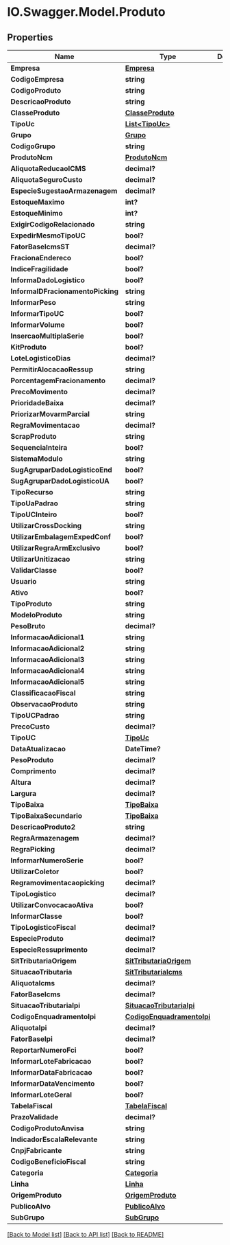 # IO.Swagger.Model.Produto
## Properties

Name | Type | Description | Notes
------------ | ------------- | ------------- | -------------
**Empresa** | [**Empresa**](Empresa.md) |  | [optional] 
**CodigoEmpresa** | **string** |  | [optional] 
**CodigoProduto** | **string** |  | [optional] 
**DescricaoProduto** | **string** |  | [optional] 
**ClasseProduto** | [**ClasseProduto**](ClasseProduto.md) |  | [optional] 
**TipoUc** | [**List&lt;TipoUc&gt;**](TipoUc.md) |  | [optional] 
**Grupo** | [**Grupo**](Grupo.md) |  | [optional] 
**CodigoGrupo** | **string** |  | [optional] 
**ProdutoNcm** | [**ProdutoNcm**](ProdutoNcm.md) |  | [optional] 
**AliquotaReducaoICMS** | **decimal?** |  | [optional] 
**AliquotaSeguroCusto** | **decimal?** |  | [optional] 
**EspecieSugestaoArmazenagem** | **decimal?** |  | [optional] 
**EstoqueMaximo** | **int?** |  | [optional] 
**EstoqueMinimo** | **int?** |  | [optional] 
**ExigirCodigoRelacionado** | **string** |  | [optional] 
**ExpedirMesmoTipoUC** | **bool?** |  | [optional] 
**FatorBaseIcmsST** | **decimal?** |  | [optional] 
**FracionaEndereco** | **bool?** |  | [optional] 
**IndiceFragilidade** | **bool?** |  | [optional] 
**InformaDadoLogistico** | **bool?** |  | [optional] 
**InformaIDFracionamentoPicking** | **string** |  | [optional] 
**InformarPeso** | **string** |  | [optional] 
**InformarTipoUC** | **bool?** |  | [optional] 
**InformarVolume** | **bool?** |  | [optional] 
**InsercaoMultiplaSerie** | **bool?** |  | [optional] 
**KitProduto** | **bool?** |  | [optional] 
**LoteLogisticoDias** | **decimal?** |  | [optional] 
**PermitirAlocacaoRessup** | **string** |  | [optional] 
**PorcentagemFracionamento** | **decimal?** |  | [optional] 
**PrecoMovimento** | **decimal?** |  | [optional] 
**PrioridadeBaixa** | **decimal?** |  | [optional] 
**PriorizarMovarmParcial** | **string** |  | [optional] 
**RegraMovimentacao** | **decimal?** |  | [optional] 
**ScrapProduto** | **string** |  | [optional] 
**SequenciaInteira** | **bool?** |  | [optional] 
**SistemaModulo** | **string** |  | [optional] 
**SugAgruparDadoLogisticoEnd** | **bool?** |  | [optional] 
**SugAgruparDadoLogisticoUA** | **bool?** |  | [optional] 
**TipoRecurso** | **string** |  | [optional] 
**TipoUaPadrao** | **string** |  | [optional] 
**TipoUCInteiro** | **bool?** |  | [optional] 
**UtilizarCrossDocking** | **string** |  | [optional] 
**UtilizarEmbalagemExpedConf** | **bool?** |  | [optional] 
**UtilizarRegraArmExclusivo** | **bool?** |  | [optional] 
**UtilizarUnitizacao** | **string** |  | [optional] 
**ValidarClasse** | **bool?** |  | [optional] 
**Usuario** | **string** |  | [optional] 
**Ativo** | **bool?** |  | [optional] 
**TipoProduto** | **string** |  | [optional] 
**ModeloProduto** | **string** |  | [optional] 
**PesoBruto** | **decimal?** |  | [optional] 
**InformacaoAdicional1** | **string** |  | [optional] 
**InformacaoAdicional2** | **string** |  | [optional] 
**InformacaoAdicional3** | **string** |  | [optional] 
**InformacaoAdicional4** | **string** |  | [optional] 
**InformacaoAdicional5** | **string** |  | [optional] 
**ClassificacaoFiscal** | **string** |  | [optional] 
**ObservacaoProduto** | **string** |  | [optional] 
**TipoUCPadrao** | **string** |  | [optional] 
**PrecoCusto** | **decimal?** |  | [optional] 
**TipoUC** | [**TipoUc**](TipoUc.md) |  | [optional] 
**DataAtualizacao** | **DateTime?** |  | [optional] 
**PesoProduto** | **decimal?** |  | [optional] 
**Comprimento** | **decimal?** |  | [optional] 
**Altura** | **decimal?** |  | [optional] 
**Largura** | **decimal?** |  | [optional] 
**TipoBaixa** | [**TipoBaixa**](TipoBaixa.md) |  | [optional] 
**TipoBaixaSecundario** | [**TipoBaixa**](TipoBaixa.md) |  | [optional] 
**DescricaoProduto2** | **string** |  | [optional] 
**RegraArmazenagem** | **decimal?** |  | [optional] 
**RegraPicking** | **decimal?** |  | [optional] 
**InformarNumeroSerie** | **bool?** |  | [optional] 
**UtilizarColetor** | **bool?** |  | [optional] 
**Regramovimentacaopicking** | **decimal?** |  | [optional] 
**TipoLogistico** | **decimal?** |  | [optional] 
**UtilizarConvocacaoAtiva** | **bool?** |  | [optional] 
**InformarClasse** | **bool?** |  | [optional] 
**TipoLogisticoFiscal** | **decimal?** |  | [optional] 
**EspecieProduto** | **decimal?** |  | [optional] 
**EspecieRessuprimento** | **decimal?** |  | [optional] 
**SitTributariaOrigem** | [**SitTributariaOrigem**](SitTributariaOrigem.md) |  | [optional] 
**SituacaoTributaria** | [**SitTributariaIcms**](SitTributariaIcms.md) |  | [optional] 
**AliquotaIcms** | **decimal?** |  | [optional] 
**FatorBaseIcms** | **decimal?** |  | [optional] 
**SituacaoTributariaIpi** | [**SituacaoTributariaIpi**](SituacaoTributariaIpi.md) |  | [optional] 
**CodigoEnquadramentoIpi** | [**CodigoEnquadramentoIpi**](CodigoEnquadramentoIpi.md) |  | [optional] 
**AliquotaIpi** | **decimal?** |  | [optional] 
**FatorBaseIpi** | **decimal?** |  | [optional] 
**ReportarNumeroFci** | **bool?** |  | [optional] 
**InformarLoteFabricacao** | **bool?** |  | [optional] 
**InformarDataFabricacao** | **bool?** |  | [optional] 
**InformarDataVencimento** | **bool?** |  | [optional] 
**InformarLoteGeral** | **bool?** |  | [optional] 
**TabelaFiscal** | [**TabelaFiscal**](TabelaFiscal.md) |  | [optional] 
**PrazoValidade** | **decimal?** |  | [optional] 
**CodigoProdutoAnvisa** | **string** |  | [optional] 
**IndicadorEscalaRelevante** | **string** |  | [optional] 
**CnpjFabricante** | **string** |  | [optional] 
**CodigoBeneficioFiscal** | **string** |  | [optional] 
**Categoria** | [**Categoria**](Categoria.md) |  | [optional] 
**Linha** | [**Linha**](Linha.md) |  | [optional] 
**OrigemProduto** | [**OrigemProduto**](OrigemProduto.md) |  | [optional] 
**PublicoAlvo** | [**PublicoAlvo**](PublicoAlvo.md) |  | [optional] 
**SubGrupo** | [**SubGrupo**](SubGrupo.md) |  | [optional] 

[[Back to Model list]](../README.md#documentation-for-models) [[Back to API list]](../README.md#documentation-for-api-endpoints) [[Back to README]](../README.md)

